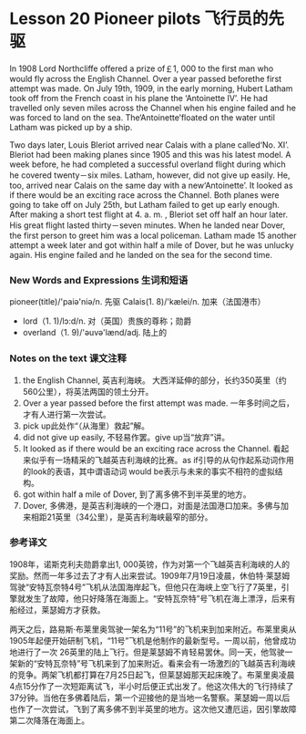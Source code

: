 # Lesson 20 Pioneer pilots 飞行员的先驱
In 1908 Lord Northcliffe offered a prize of￡1, 000 to the first man who would fly across the English Channel. Over a year passed beforethe first attempt was made. On July 19th, 1909, in the early morning, Hubert Latham took off from the French coast in his plane the ‘Antoinette IV’. He had travelled only seven miles across the Channel when his engine failed and he was forced to land on the sea. The‘Antoinette’floated on the water until Latham was picked up by a ship.

Two days later, Louis Bleriot arrived near Calais with a plane called‘No. XI’. Bleriot had been making planes since 1905 and this was his latest model. A week before, he had completed a successful overland flight during which he covered twenty－six miles. Latham, however, did not give up easily. He, too, arrived near Calais on the same day with a new‘Antoinette’. It looked as if there would be an exciting race across the Channel. Both planes were going to take off on July 25th, but Latham failed to get up early enough. After making a short test flight at 4. a. m. , Bleriot set off half an hour later. His great flight lasted thirty－seven minutes. When he landed near Dover, the first person to greet him was a local policeman. Latham made 15 another attempt a week later and got within half a mile of Dover, but he was unlucky again. His engine failed and he landed on the sea for the second time.

### New Words and Expressions 生词和短语

pioneer(title)/'paiə'niə/n. 先驱
	Calais(1. 8)/'kælei/n. 加来（法国港市）
* lord（1. 1)/lɔ:d/n. 对（英国）贵族的尊称；勋爵
* overland（1. 9)/'əuvə'lænd/adj. 陆上的

### Notes on the text 课文注释

1. the English Channel, 英吉利海峡。
	大西洋延伸的部分，长约350英里（约560公里），将英法两国的领土分开。
2. Over a year passed before the first attempt was made.
	一年多时间之后，才有人进行第一次尝试。
3. pick up此处作“（从海里）救起”解。
4. did not give up easily, 不轻易作罢。give up当“放弃”讲。
5. It looked as if there would be an exciting race across the Channel. 看起来似乎有一场精采的飞越英吉利海峡的比赛。as if引导的从句作起系动词作用的look的表语，其中谓语动词 would be表示与未来的事实不相符的虚拟结构。
6. got within half a mile of Dover, 到了离多佛不到半英里的地方。
7. Dover, 多佛港，是英吉利海峡的一个港口，对面是法国港口加来。多佛与加来相距21英里（34公里），是英吉利海峡最窄的部分。

### 参考译文

1908年，诺斯克利夫勋爵拿出1, 000英镑，作为对第一个飞越英吉利海峡的人的奖励。然而一年多过去了才有人出来尝试。1909年7月19日凌晨，休伯特·莱瑟姆驾驶“安特瓦奈特4号”飞机从法国海岸起飞，但他只在海峡上空飞行了7英里，引擎就发生了故障，他只好降落在海面上。“安特瓦奈特”号飞机在海上漂浮，后来有船经过，莱瑟姆方才获救。

两天之后，路易斯·布莱里奥驾驶一架名为“11号”的飞机来到加来附近。布莱里奥从1905年起便开始研制飞机，“11号”飞机是他制作的最新型号。一周以前，他曾成功地进行了一次 26英里的陆上飞行。但是莱瑟姆不肯轻易罢休。同一天，他驾驶一架新的“安特瓦奈特”号飞机来到了加来附近。看来会有一场激烈的飞越英吉利海峡的竞争。两架飞机都打算在7月25日起飞，但莱瑟姆那天起床晚了。布莱里奥凌晨4点15分作了一次短距离试飞，半小时后便正式出发了。他这次伟大的飞行持续了37分钟。当他在多佛着陆后，第一个迎接他的是当地一名警察。莱瑟姆一周以后也作了一次尝试，飞到了离多佛不到半英里的地方。这次他又遭厄运，因引擎故障第二次降落在海面上。

